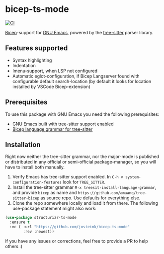 # bicep-ts-mode

[![CI](https://github.com/josteink/bicep-ts-mode/actions/workflows/ci.yml/badge.svg)](https://github.com/josteink/bicep-ts-mode/actions/workflows/ci.yml)

[Bicep](https://github.com/Azure/bicep)-support for [GNU
Emacs](https://www.gnu.org/software/emacs/), powered by the
[tree-sitter](https://tree-sitter.github.io/tree-sitter/) parser library.

## Features supported

- Syntax highlighting
- Indentation
- Imenu-support, when LSP not configured
- Automatic eglot-configuration, if Bicep Langserver found with
  configurable default search-location (by default it looks for
  location installed by VSCode Bicep-extension)

## Prerequisites

To use this package with GNU Emacs you need the following
prerequisites:

- GNU Emacs built with tree-sitter support enabled
- [Bicep language grammar for tree-sitter](https://github.com/amaanq/tree-sitter-bicep)

## Installation

Right now neither the tree-sitter grammar, nor the major-mode is
published or distributed in any official or semi-official
package-manager, so you will have to install both manually.

1. Verify Emacs has tree-sitter support enabled. In `C-h v
   system-configuration-features` look for `TREE_SITTER`.
2. Install the tree-sitter grammar `M-x
   treesit-install-language-grammar`, and provide `bicep` as
   name and `https://github.com/amaanq/tree-sitter-bicep` as
   source repo. Use defaults for everything else.
3. Clone the repo somewhere locally and load it from there. The
   following use-package statement might also work:

```lisp
(use-package structurizr-ts-mode
  :ensure t
  :vc ( :url "https://github.com/josteink/bicep-ts-mode"
        :rev :newest))
```

If you have any issues or corrections, feel free to provide a PR to
help others :)

